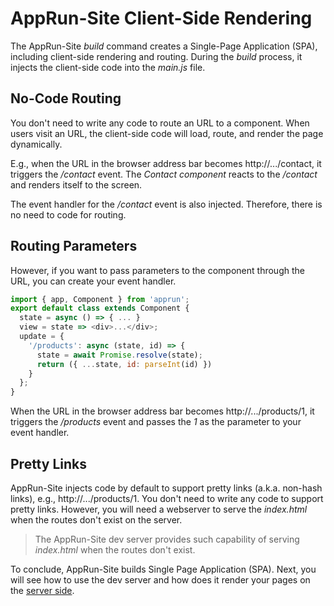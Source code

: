 
# AppRun-Site Client-Side Rendering

The AppRun-Site _build_ command creates a Single-Page Application (SPA), including client-side rendering and routing. During the _build_ process, it injects the client-side code into the _main.js_ file.

## No-Code Routing

You don't need to write any code to route an URL to a component. When users visit an URL, the client-side code will load, route, and render the page dynamically.

E.g., when the URL in the browser address bar becomes http://.../contact, it triggers the _/contact_ event. The _Contact component_ reacts to the _/contact_ and renders itself to the screen.

The event handler for the _/contact_ event is also injected. Therefore, there is no need to code for routing.

## Routing Parameters

However, if you want to pass parameters to the component through the URL, you can create your event handler.

```javascript
import { app, Component } from 'apprun';
export default class extends Component {
  state = async () => { ... }
  view = state => <div>...</div>;
  update = {
    '/products': async (state, id) => {
      state = await Promise.resolve(state);
      return ({ ...state, id: parseInt(id) })
    }
  };
}
```
When the URL in the browser address bar becomes http://.../products/1, it triggers the _/products_ event and passes the _1_ as the parameter to your event handler.

## Pretty Links

AppRun-Site injects code by default to support pretty links (a.k.a. non-hash links), e.g., http://.../products/1. You don't need to write any code to support pretty links. However, you will need a webserver to serve the _index.html_ when the routes don't exist on the server.

> The AppRun-Site dev server provides such capability of serving _index.html_ when the routes don't exist.

To conclude, AppRun-Site builds Single Page Application (SPA). Next, you will see how to use the dev server and how does it render your pages on the [server side](apprun-site-ssr.md).
